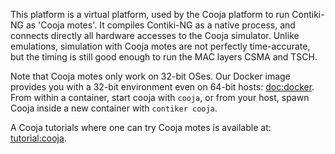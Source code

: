 This platform is a virtual platform, used by the Cooja platform to run Contiki-NG as 'Cooja motes'.
It compiles Contiki-NG as a native process, and connects directly all hardware accesses to the Cooja simulator.
Unlike emulations, simulation with Cooja motes are not perfectly time-accurate, but the timing is still good enough to run the MAC layers CSMA and TSCH.

Note that Cooja motes only work on 32-bit OSes.
Our Docker image provides you with a 32-bit environment even on 64-bit hosts: [doc:docker].
From within a container, start cooja with `cooja`, or from your host, spawn Cooja inside a new container with `contiker cooja`.

A Cooja tutorials where one can try Cooja motes is available at: [tutorial:cooja].

[tutorial:cooja]: https://github.com/contiki-ng/contiki-ng/wiki/Tutorial:-Running-Contiki%E2%80%90NG-in-Cooja
[doc:docker]: https://github.com/contiki-ng/contiki-ng/wiki/Docker
